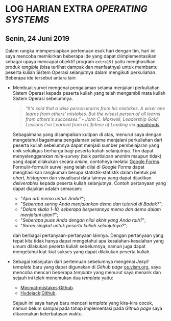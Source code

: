 # LOG HARIAN EXTRA *OPERATING SYSTEMS*
## Senin, 24 Juni 2019

Dalam rangka mempersiapkan pertemuan esok hari dengan tim, hari ini saya mencoba memikirkan beberapa ide yang dapat diimplementasikan sebagai upaya mencapai objektif program `extra191` yaitu menghasilkan produk *tangible* (bisa terlihat dampak dan manfaatnya) untuk membantu peserta kuliah Sistem Operasi selanjutnya dalam mengikuti perkuliahan. Beberapa ide tersebut antara lain:
- Membuat survei mengenai pengalaman selama menjalani perkuliahan Sistem Operasi kepada peserta kuliah yang telah mengambil mata kuliah Sistem Operasi sebelumnya.  

	> *“It's said that a wise person learns from his mistakes. A wiser one learns from others' mistakes. But the wisest person of all learns from others's successes.” - John C. Maxwell, Leadership Gold: Lessons I've Learned from a Lifetime of Leading via [goodreads](https://www.goodreads.com/quotes/729967).*  

	Sebagaimana yang disampaikan kutipan di atas, menurut saya dengan mengetahui bagaimana pengalaman selama menjalani perkuliahan dari peserta kuliah sebelumnya dapat menjadi sumber pembelajaran yang unik sekaligus berharga bagi peserta kuliah selanjutnya. Tim dapat menyelenggarakan *mini-survey* (baik partisipan anonim maupun tidak) yang dapat dilakukan secara *online*, contohnya melalui [Google Forms](https://docs.google.com/forms). Formulir-formulir survei yang telah diisi di *Google Forms* dapat menghasilkan rangkuman berupa statistik-statistik dalam bentuk *pie chart*, *histogram* dan visualisasi data lainnya yang dapat dijadikan *deliverables* kepada peserta kuliah selanjutnya. Contoh pertanyaan yang dapat diajukan adalah semacam:
	+ "*Apa arti memo untuk Anda?*";
	+ "*Seberapa sering Anda menjalankan demo dan tutorial di Badak?*";
	+ "*Dalam skala 1-10, seberapa berperannya memo dan demo dalam menjalani ujian?*";
	+ "*Seberapa puas Anda dengan nilai akhir yang Anda raih?*";
	+ "*Saran singkat untuk peserta kuliah selanjutnya?*";  

	dan berbagai pertanyaan-pertanyaan lainnya. Dengan pertanyaan yang tepat kita tidak hanya dapat mengetahui apa kesalahan-kesalahan yang umum dilakukan peserta kuliah sebelumnya, namun juga dapat mengetahui kiat-kiat sukses yang dapat dilakukan peserta kuliah.
- Sebagai kelanjutan dari pertemuan sebelumnya mengenai *Jekyll template* baru yang dapat digunakan di *Github page* [os.vlsm.org](os.vlsm.org), saya mencoba mencari beberapa *template* yang menurut saya menarik dan sejauh ini telah menemukan dua *template* yaitu:
	+ [Minimal-mistakes](https://mmistakes.github.io/minimal-mistakes/):[Github](https://github.com/mmistakes/minimal-mistakes).
	+ [Hydejack](https://hydejack.com/):[Github](https://github.com/qwtel/hydejack).  

	Sejauh ini saya hanya baru mencari *template* yang kira-kira cocok, namun belum sampai pada tahap implementasi pada *Github page* saya dikarenakan keterbatasan waktu.  

 


